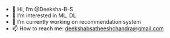 - 👋 Hi, I’m @Deeksha-B-S
- 👀 I’m interested in ML, DL
- 🌱 I’m currently working on recommendation system
- 📫 How to reach me: deekshabsatheeshchandra@gmail.com

<!---
Deeksha-B-S/Deeksha-B-S is a ✨ special ✨ repository because its `README.md` (this file) appears on your GitHub profile.
You can click the Preview link to take a look at your changes.
--->
